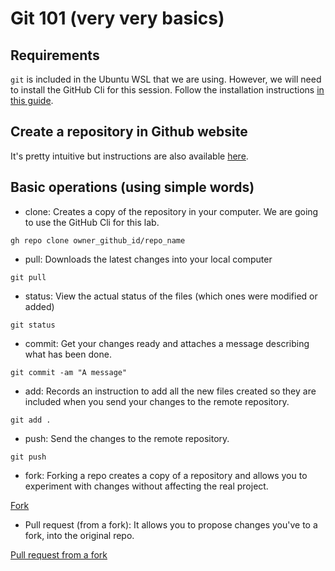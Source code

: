 # Git 101 (very very basics)

## Requirements

`git` is included in the Ubuntu WSL that we are using. However, we will need to install the GitHub Cli for this session. Follow the installation instructions [in this guide](./gh_setup.md). 

## Create a repository in Github website

It's pretty intuitive but instructions are also available [here](https://docs.github.com/en/get-started/quickstart/create-a-repo).

## Basic operations (using simple words)

- clone: Creates a copy of the repository in your computer. We are going to use the GitHub Cli for this lab.

`gh repo clone owner_github_id/repo_name`

- pull: Downloads the latest changes into your local computer

`git pull`

- status: View the actual status of the files (which ones were modified or added)

`git status`

- commit: Get your changes ready and attaches a message describing what has been done.

`git commit -am "A message"`

- add: Records an instruction to add all the new files created so they are included when you send your changes to the remote repository.

`git add .`

- push: Send the changes to the remote repository.

`git push`

- fork: Forking a repo creates a copy of a repository and allows you to experiment with changes without affecting the real project.

[Fork](https://docs.github.com/en/get-started/quickstart/fork-a-repo)

- Pull request (from a fork): It allows you to propose changes you've to a fork, into the original repo.

[Pull request from a fork](https://docs.github.com/en/github/collaborating-with-pull-requests/proposing-changes-to-your-work-with-pull-requests/creating-a-pull-request-from-a-fork)